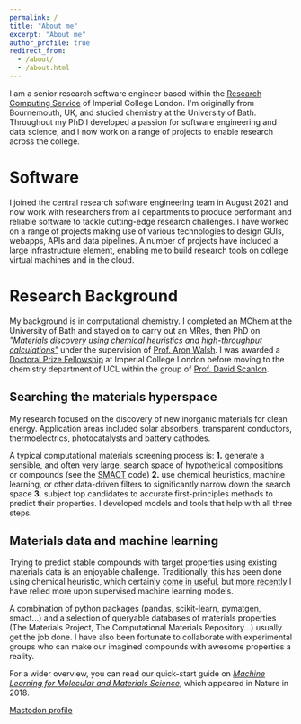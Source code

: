```yaml
---
permalink: /
title: "About me"
excerpt: "About me"
author_profile: true
redirect_from: 
  - /about/
  - /about.html
---
```


I am a senior research software engineer based within the [Research Computing Service](https://www.imperial.ac.uk/admin-services/ict/self-service/research-support/rcs/) of Imperial College London. I'm originally from Bournemouth, UK, and studied chemistry at the University of Bath. Throughout my PhD I developed a passion for software engineering and data science, and I now work on a range of projects to enable research across the college.

Software
======

I joined the central research software engineering team in August 2021 and now work with researchers from all departments to produce performant and reliable software to tackle cutting-edge research challenges. I have worked on a range of projects making use of various technologies to design GUIs, webapps, APIs and data pipelines. A number of projects have included a large infrastructure element, enabling me to build research tools on college virtual machines and in the cloud.

Research Background
======

My background is in computational chemistry. I completed an MChem at the University of Bath and stayed on to carry out an MRes, then PhD on [_"Materials discovery using chemical heuristics and high-throughput calculations"_](https://dandavies99.github.io/files/my_thesis.pdf) under the supervision of [Prof. Aron Walsh](https://wmd-group.github.io). I was awarded a [Doctoral Prize Fellowship](https://epsrc.ukri.org/skills/students/dta/doctoralprize/) at Imperial College London before moving to the chemistry department of UCL within the group of [Prof. David Scanlon](http://davidscanlon.com).

Searching the materials hyperspace
------

My research focused on the discovery of new inorganic materials for clean energy. Application areas included solar absorbers, transparent conductors, thermoelectrics, photocatalysts and battery cathodes.

A typical computational materials screening process is: **1.** generate a sensible, and often very large, search space of hypothetical compositions or compounds (see the [SMACT](https://github.com/wmd-group/smact) code) **2.** use chemical heuristics, machine learning, or other data-driven filters to significantly narrow down the search space **3.** subject top candidates to accurate first-principles methods to predict their properties. I developed models and tools that help with all three steps.

Materials data and machine learning
---

Trying to predict stable compounds with target properties using existing materials data is an enjoyable challenge. Traditionally, this has been done using chemical heuristic, which certainly [come in useful](https://dandavies99.github.io/publication/2018_chemsci), but [more recently](https://dandavies99.github.io/publication/2019_chemmater) I have relied more upon supervised machine learning models.

A combination of python packages (pandas, scikit-learn, pymatgen, smact...) and a selection of queryable databases of materials properties (The Materials Project, The Computational Materials Repository...) usually get the job done. I have also been fortunate to collaborate with experimental groups who can make our imagined compounds with awesome properties a reality.

For a wider overview, you can read our quick-start guide on [_Machine Learning for Molecular and Materials Science_](https://dandavies99.github.io/publication/2018_nature), which appeared in Nature in 2018.

<a rel="me" href="https://mstdn.social/@danwdavies">Mastodon profile</a>
